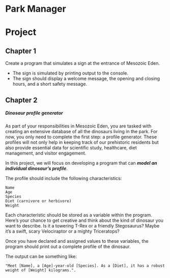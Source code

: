 # Park Manager

# Project 

## Chapter 1
Create a program that simulates a sign at the entrance of Mesozoic Eden. 
* The sign is simulated by printing output to the console. 
* The sign should display a welcome message, the opening and closing hours, and a short safety message.

## Chapter 2


##### **_Dinosaur profile generator_**

As part of your responsibilities in Mesozoic Eden, you are tasked with creating an extensive database of all the dinosaurs living in the park. For now, you only need to complete the first step: a profile generator. These profiles will not only help in keeping track of our prehistoric residents but also provide essential data for scientific study, healthcare, diet management, and visitor engagement.

In this project, we will focus on developing a program that can **_model an individual dinosaur’s profile_**.

The profile should include the following characteristics:

    Name
    Age
    Species
    Diet (carnivore or herbivore)
    Weight

Each characteristic should be stored as a variable within the program. Here’s your chance to get creative and think about the kind of dinosaur you want to describe. Is it a towering T-Rex or a friendly Stegosaurus? Maybe it’s a swift, scary Velociraptor or a mighty Triceratops?

Once you have declared and assigned values to these variables, the program should print out a complete profile of the dinosaur. 

The output can be something like: 

`"Meet [Name], a [Age]-year-old [Species]. As a [Diet], it has a robust weight of [Weight] kilograms.".`